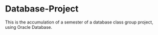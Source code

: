 # Database-Project
This is the accumulation of a semester of a database class group project, using Oracle Database.
